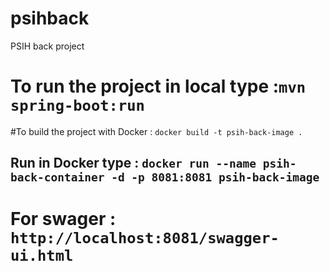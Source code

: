 # psihback
PSIH back project 
# To run the project in local type :`mvn spring-boot:run`
#To build the project with Docker : `docker build -t psih-back-image .`
## Run in Docker type  : `docker run --name psih-back-container -d -p 8081:8081 psih-back-image`
# For swager  : `http://localhost:8081/swagger-ui.html`
